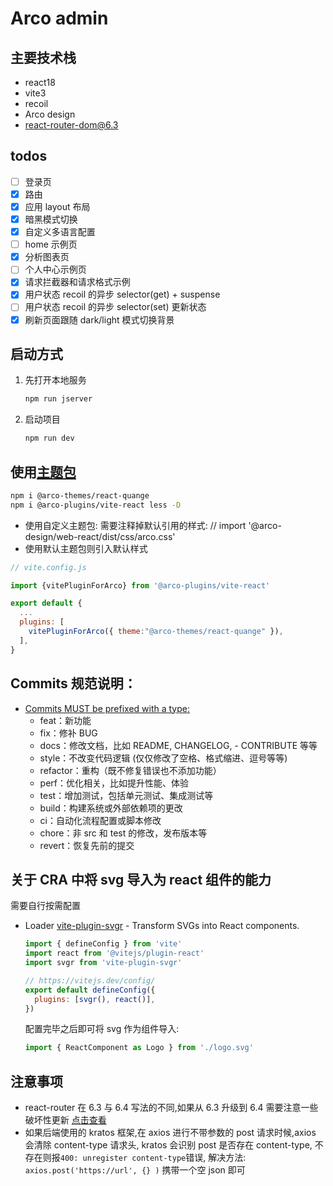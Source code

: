 # Arco admin

## 主要技术栈

- react18
- vite3
- recoil
- Arco design
- react-router-dom@6.3

## todos

- [ ] 登录页
- [x] 路由
- [x] 应用 layout 布局
- [x] 暗黑模式切换
- [x] 自定义多语言配置
- [ ] home 示例页
- [x] 分析图表页
- [ ] 个人中心示例页
- [x] 请求拦截器和请求格式示例
- [x] 用户状态 recoil 的异步 selector(get) + suspense
- [ ] 用户状态 recoil 的异步 selector(set) 更新状态
- [x] 刷新页面跟随 dark/light 模式切换背景

## 启动方式

1. 先打开本地服务

   ```js
   npm run jserver
   ```

2. 启动项目

   ```js
   npm run dev
   ```

## 使用[主题包](https://arco.design/themes)

```bash
npm i @arco-themes/react-quange
npm i @arco-plugins/vite-react less -D
```

- 使用自定义主题包: 需要注释掉默认引用的样式: // import '@arco-design/web-react/dist/css/arco.css'
- 使用默认主题包则引入默认样式

```js
// vite.config.js

import {vitePluginForArco} from '@arco-plugins/vite-react'

export default {
  ...
  plugins: [
    vitePluginForArco({ theme:"@arco-themes/react-quange" }),
  ],
}
```

## Commits 规范说明：

- [Commits MUST be prefixed with a type:](https://www.conventionalcommits.org/en/v1.0.0-beta.2/#specification)
  - feat：新功能
  - fix：修补 BUG
  - docs：修改文档，比如 README, CHANGELOG, - CONTRIBUTE 等等
  - style：不改变代码逻辑 (仅仅修改了空格、格式缩进、逗号等等)
  - refactor：重构（既不修复错误也不添加功能）
  - perf：优化相关，比如提升性能、体验
  - test：增加测试，包括单元测试、集成测试等
  - build：构建系统或外部依赖项的更改
  - ci：自动化流程配置或脚本修改
  - chore：非 src 和 test 的修改，发布版本等
  - revert：恢复先前的提交

## 关于 CRA 中将 svg 导入为 react 组件的能力

需要自行按需配置

- Loader
  [vite-plugin-svgr](https://github.com/pd4d10/vite-plugin-svgr) - Transform SVGs into React components.

  ```js
  import { defineConfig } from 'vite'
  import react from '@vitejs/plugin-react'
  import svgr from 'vite-plugin-svgr'

  // https://vitejs.dev/config/
  export default defineConfig({
    plugins: [svgr(), react()],
  })
  ```

  配置完毕之后即可将 svg 作为组件导入:

  ```js
  import { ReactComponent as Logo } from './logo.svg'
  ```

## 注意事项

- react-router 在 6.3 与 6.4 写法的不同,如果从 6.3 升级到 6.4 需要注意一些破坏性更新 [点击查看](https://reactrouter.com/en/6.4.0/start/overview)
- 如果后端使用的 kratos 框架,在 axios 进行不带参数的 post 请求时候,axios 会清除 content-type 请求头,
  kratos 会识别 post 是否存在 content-type, 不存在则报`400: unregister content-type`错误,
  解决方法: `axios.post('https://url', {} )` 携带一个空 json 即可
